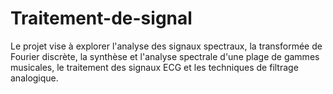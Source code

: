 # Traitement-de-signal
Le projet vise à explorer l'analyse des signaux spectraux, la transformée de Fourier discrète, la synthèse et l'analyse spectrale d'une plage de gammes musicales, le traitement des signaux ECG et les techniques de filtrage analogique.
